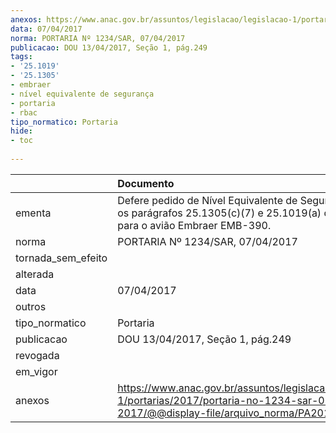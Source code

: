 ```yaml
---
anexos: https://www.anac.gov.br/assuntos/legislacao/legislacao-1/portarias/2017/portaria-no-1234-sar-07-04-2017/@@display-file/arquivo_norma/PA2017-1234.pdf
data: 07/04/2017
norma: PORTARIA Nº 1234/SAR, 07/04/2017
publicacao: DOU 13/04/2017, Seção 1, pág.249
tags:
- '25.1019'
- '25.1305'
- embraer
- nível equivalente de segurança
- portaria
- rbac
tipo_normatico: Portaria
hide: 
- toc 
 
---
```


|                    | Documento                                                                                                                                            |
|:-------------------|:-----------------------------------------------------------------------------------------------------------------------------------------------------|
| ementa             | Defere pedido de Nível Equivalente de Segurança para os parágrafos 25.1305(c)(7) e 25.1019(a) do RBAC 25, para o avião Embraer EMB-390.              |
| norma              | PORTARIA Nº 1234/SAR, 07/04/2017                                                                                                                     |
| tornada_sem_efeito |                                                                                                                                                      |
| alterada           |                                                                                                                                                      |
| data               | 07/04/2017                                                                                                                                           |
| outros             |                                                                                                                                                      |
| tipo_normatico     | Portaria                                                                                                                                             |
| publicacao         | DOU 13/04/2017, Seção 1, pág.249                                                                                                                     |
| revogada           |                                                                                                                                                      |
| em_vigor           |                                                                                                                                                      |
| anexos             | https://www.anac.gov.br/assuntos/legislacao/legislacao-1/portarias/2017/portaria-no-1234-sar-07-04-2017/@@display-file/arquivo_norma/PA2017-1234.pdf |